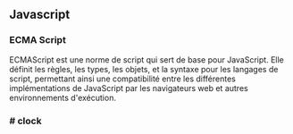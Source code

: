 ## Javascript 

### ECMA Script 
ECMAScript est une norme de script qui sert de base pour JavaScript. Elle définit les règles, les types, les objets, et la syntaxe pour les langages de script, permettant ainsi une compatibilité entre les différentes implémentations de JavaScript par les navigateurs web et autres environnements d'exécution.

### #   c l o c k  
 